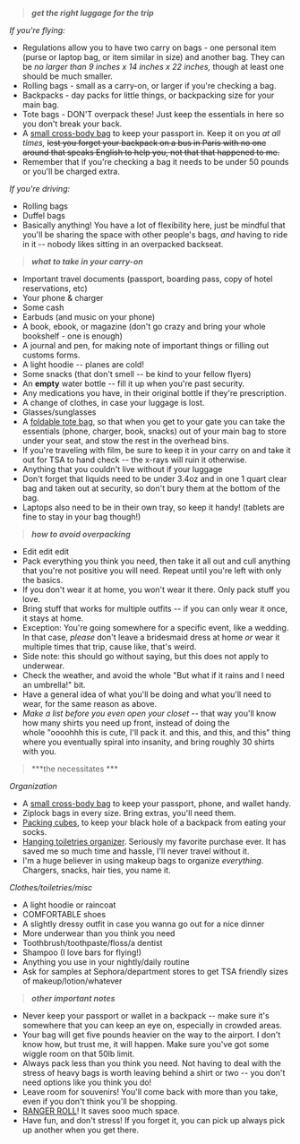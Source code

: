 > ***get the right luggage for the trip***

*If you're flying:*

-   Regulations allow you to have two carry on bags - one personal item (purse or laptop bag, or item similar in size) and another bag. They can be *no larger than 9 inches x 14 inches x 22 inches,* though at least one should be much smaller.
-   Rolling bags - small as a carry-on, or larger if you're checking a bag.
-   Backpacks - day packs for little things, or backpacking size for your main bag.
-   Tote bags - DON'T overpack these! Just keep the essentials in here so you don't break your back.
-   A [small cross-body bag](https://t.umblr.com/redirect?z=http%3A%2F%2Fwww.zappos.com%2Fbaggallini-zipper-bag-charcoal%3Fef_id%3DVmXAlwAAAaNLmfX2%3A20160524051916%3As&t=NDhmZDFmZDMwYmYzMDU0Mzg2MGJiODhlODYzZjZkNDA5ZjIyNWE4YixhMmRmYjI5MmRlOWM2YjYyMjM2OTVhNTYxODUwZDQ4NmI4MGU2YzY5&ts=1675922130) to keep your passport in. Keep it on you *at all times,* ~~lest you forget your backpack on a bus in Paris with no one around that speaks English to help you, not that that happened to me.~~
-   Remember that if you're checking a bag it needs to be under 50 pounds or you'll be charged extra.

*If you're driving:*

-   Rolling bags
-   Duffel bags 
-   Basically anything! You have a lot of flexibility here, just be mindful that you'll be sharing the space with other people's bags, *and* having to ride in it -- nobody likes sitting in an overpacked backseat.

> ***what to take in your carry-on***

-   Important travel documents (passport, boarding pass, copy of hotel reservations, etc)
-   Your phone & charger
-   Some cash
-   Earbuds (and music on your phone)
-   A book, ebook, or magazine (don't go crazy and bring your whole bookshelf - one is enough)
-   A journal and pen, for making note of important things or filling out customs forms.
-   A light hoodie -- planes are cold!
-   Some snacks (that don't smell -- be kind to your fellow flyers)
-   An **empty** water bottle -- fill it up when you're past security.
-   Any medications you have, in their original bottle if they're prescription.
-   A change of clothes, in case your luggage is lost.
-   Glasses/sunglasses
-   A [foldable tote bag](https://t.umblr.com/redirect?z=http%3A%2F%2Fbaggu.com%2Fcollections%2Fnylon&t=YjdkYTgyMjU5YzY3NTRmYTBlMjczZmYzNGZlMDM1MzRiZjQwMGU2Niw4YmIyZmM2NjE1MzIyMzBmNWI0MzIwNzljNDgwMDE2ODA0YmM0OTJj&ts=1675922130), so that when you get to your gate you can take the essentials (phone, charger, book, snacks) out of your main bag to store under your seat, and stow the rest in the overhead bins.
-   If you're traveling with film, be sure to keep it in your carry on and take it out for TSA to hand check -- the x-rays will ruin it otherwise.
-   Anything that you couldn't live without if your luggage
-   Don't forget that liquids need to be under 3.4oz and in one 1 quart clear bag and taken out at security, so don't bury them at the bottom of the bag.
-   Laptops also need to be in their own tray, so keep it handy! (tablets are fine to stay in your bag though!)

> ***how to avoid overpacking***

-   Edit edit edit
-   Pack everything you think you need, then take it all out and cull anything that you're not positive you will need. Repeat until you're left with only the basics.
-   If you don't wear it at home, you won't wear it there. Only pack stuff you love.
-   Bring stuff that works for multiple outfits -- if you can only wear it once, it stays at home.
-   Exception: You're going somewhere for a specific event, like a wedding. In that case, *please* don't leave a bridesmaid dress at home *or* wear it multiple times that trip, cause like, that's weird.
-   Side note: this should go without saying, but this does not apply to underwear.
-   Check the weather, and avoid the whole "But what if it rains and I need an umbrella!" bit.
-   Have a general idea of what you'll be doing and what you'll need to wear, for the same reason as above.
-   *Make a list before you even open your closet* -- that way you'll know how many shirts you need up front, instead of doing the whole "oooohhh this is cute, I'll pack it. and this, and this, and this" thing where you eventually spiral into insanity, and bring roughly 30 shirts with you.

> ***the necessitates ***

*Organization*

-   A [small cross-body bag](https://t.umblr.com/redirect?z=http%3A%2F%2Fwww.zappos.com%2Fbaggallini-zipper-bag-charcoal%3Fef_id%3DVmXAlwAAAaNLmfX2%3A20160524051916%3As&t=NDhmZDFmZDMwYmYzMDU0Mzg2MGJiODhlODYzZjZkNDA5ZjIyNWE4YixhMmRmYjI5MmRlOWM2YjYyMjM2OTVhNTYxODUwZDQ4NmI4MGU2YzY5&ts=1675922130) to keep your passport, phone, and wallet handy.
-   Ziplock bags in every size. Bring extras, you'll need them.
-   [Packing cubes](https://t.umblr.com/redirect?z=http%3A%2F%2Fshop.eaglecreek.com%2Fpacking-cubes%2Fl%2F212&t=Zjc0MzFmYTA5M2NhN2YyMGIwMjczYmUwYjgwZWE5MGVjM2Y2MWNmZSxmMzMyOThkMTdkNDZkN2UwNGE0NjRhNzkxMmFlNjk2YWMxMTkwZDJl&ts=1675922130), to keep your black hole of a backpack from eating your socks.
-   [Hanging toiletries organizer](https://t.umblr.com/redirect?z=http%3A%2F%2Fwww.verabradley.com%2Fproduct%2Fhanging-organizer%2Fcobalt-tile%2F1004362_205043.uts&t=MDdhMjMwOWI0ZjM0ZDQ5YjMwMzdjMDMyMGUyNTk0NDRlOWNkNmRlZSxmMGRiNGI5M2ZlMTVmNmRhNzk4ZWE5ZGQwYWRmZTFkYjQwZWIyOTI3&ts=1675922130). Seriously my favorite purchase ever. It has saved me so much time and hassle, I'll never travel without it.
-   I'm a huge believer in using makeup bags to organize *everything*. Chargers, snacks, hair ties, you name it. 

*Clothes/toiletries/misc*

-   A light hoodie or raincoat
-   COMFORTABLE shoes
-   A slightly dressy outfit in case you wanna go out for a nice dinner
-   More underwear than you think you need
-   Toothbrush/toothpaste/floss/a dentist
-   Shampoo (I love bars for flying!)
-   Anything you use in your nightly/daily routine
-   Ask for samples at Sephora/department stores to get TSA friendly sizes of makeup/lotion/whatever

> ***other important notes***

-   Never keep your passport or wallet in a backpack -- make sure it's somewhere that you can keep an eye on, especially in crowded areas.
-   Your bag will get five pounds heavier on the way to the airport. I don't know how, but trust me, it will happen. Make sure you've got some wiggle room on that 50lb limit.
-   Always pack less than you think you need. Not having to deal with the stress of heavy bags is worth leaving behind a shirt or two -- you don't need options like you think you do!
-   Leave room for souvenirs! You'll come back with more than you take, even if you don't think you'll be shopping.
-   [RANGER ROLL](http://t.umblr.com/redirect?z=https%3A%2F%2Fwww.youtube.com%2Fwatch%3Fv%3Dso93nqxZLjM&t=YjUwMjBiNTJlNmQ3YjQ4NTQzYjUwMjRhYjJlZDM2Nzc4NzI5NjgyNSxtRDBSUlJabg%3D%3D)! It saves sooo much space. 
-   Have fun, and don't stress! If you forget it, you can pick up always pick up another when you get there.
